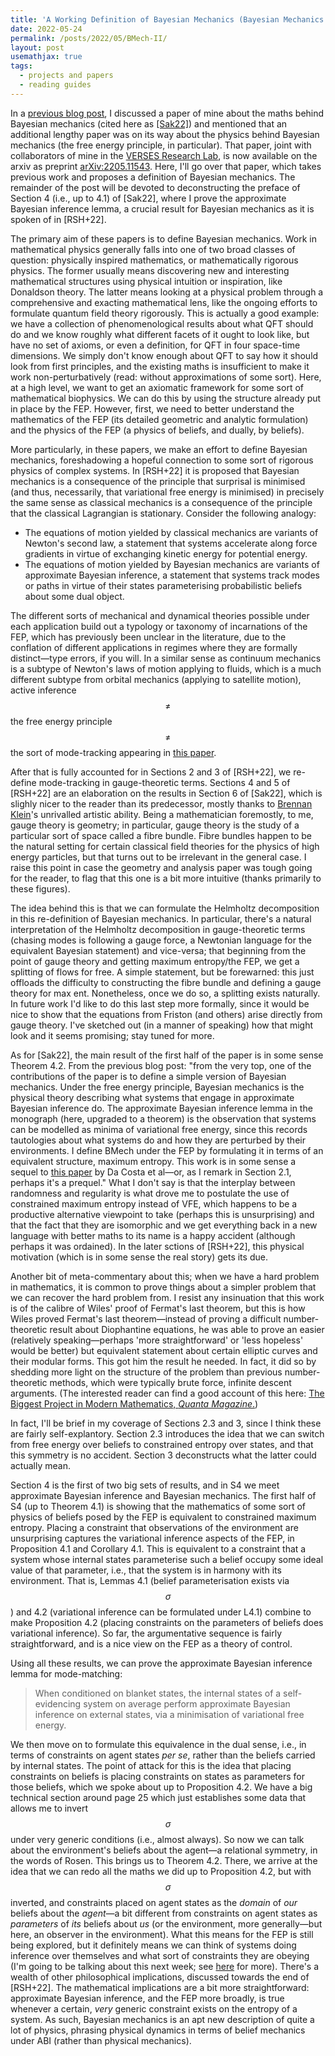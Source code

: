 ```yaml
---
title: 'A Working Definition of Bayesian Mechanics (Bayesian Mechanics II)'
date: 2022-05-24
permalink: /posts/2022/05/BMech-II/
layout: post
usemathjax: true
tags:
  - projects and papers
  - reading guides
---
```


In a [previous blog post](https://darsakthi.github.io/posts/2022/04/BMech-I/), I discussed a paper of mine about the maths behind Bayesian mechanics (cited here as [[Sak22]](https://arxiv.org/abs/2204.11900)) and mentioned that an additional lengthy paper was on its way about the physics behind Bayesian mechanics (the free energy principle, in particular). That paper, joint with collaborators of mine in the [VERSES Research Lab](https://darsakthi.github.io/verses-lab/), is now available on the arxiv as preprint [arXiv:2205.11543](https://arxiv.org/abs/2205.11543). Here, I'll go over that paper, which takes previous work and proposes a definition of Bayesian mechanics. The remainder of the post will be devoted to deconstructing the preface of Section 4 (i.e., up to 4.1) of [Sak22], where I prove the approximate Bayesian inference lemma, a crucial result for Bayesian mechanics as it is spoken of in [RSH+22].

The primary aim of these papers is to define Bayesian mechanics. Work in mathematical physics generally falls into one of two broad classes of question: physically inspired mathematics, or mathematically rigorous physics. The former usually means discovering new and interesting mathematical structures using physical intuition or inspiration, like Donaldson theory. The latter means looking at a physical problem through a comprehensive and exacting mathematical lens, like the ongoing efforts to formulate quantum field theory rigorously. This is actually a good example: we have a collection of phenomenological results about what QFT should do and we know roughly what different facets of it ought to look like, but have no set of axioms, or even a definition, for QFT in four space-time dimensions. We simply don't know enough about QFT to say how it should look from first principles, and the existing maths is insufficient to make it work non-perturbatively (read: without approximations of some sort). Here, at a high level, we want to get an axiomatic framework for some sort of mathematical biophysics. We can do this by using the structure already put in place by the FEP. However, first, we need to better understand the mathematics of the FEP (its detailed geometric and analytic formulation) and the physics of the FEP (a physics of beliefs, and dually, by beliefs).

More particularly, in these papers, we make an effort to define Bayesian mechanics, foreshadowing a hopeful connection to some sort of rigorous physics of complex systems. In [RSH+22] it is proposed that Bayesian mechanics is a consequence of the principle that surprisal is minimised (and thus, necessarily, that variational free energy is minimised) in precisely the same sense as classical mechanics is a consequence of the principle that the classical Lagrangian is stationary. Consider the following analogy:

- The equations of motion yielded by classical mechanics are variants of Newton's second law, a statement that systems accelerate along force gradients in virtue of exchanging kinetic energy for potential energy. 
- The equations of motion yielded by Bayesian mechanics are variants of approximate Bayesian inference, a statement that systems track modes or paths in virtue of their states parameterising probabilistic beliefs about some dual object. 

The different sorts of mechanical and dynamical theories possible under each application build out a typology or taxonomy of incarnations of the FEP, which has previously been unclear in the literature, due to the conflation of different applications in regimes where they are formally distinct—type errors, if you will. In a similar sense as continuum mechanics is a subtype of Newton's laws of motion applying to fluids, which is a much different subtype from orbital mechanics (applying to satellite motion), active inference $$\neq$$ the free energy principle $$\neq$$ the sort of mode-tracking appearing in [this paper](https://royalsocietypublishing.org/doi/full/10.1098/rsta.2019.0159). 

After that is fully accounted for in Sections 2 and 3 of [RSH+22], we re-define mode-tracking in gauge-theoretic terms. Sections 4 and 5 of [RSH+22] are an elaboration on the results in Section 6 of [Sak22], which is slighly nicer to the reader than its predecessor, mostly thanks to [Brennan Klein](https://www.jkbrennan.com)'s unrivalled artistic ability. Being a mathematician foremostly, to me, gauge theory is geometry; in particular, gauge theory is the study of a particular sort of space called a fibre bundle. Fibre bundles happen to be the natural setting for certain classical field theories for the physics of high energy particles, but that turns out to be irrelevant in the general case. I raise this point in case the geometry and analysis paper was tough going for the reader, to flag that this one is a bit more intuitive (thanks primarily to these figures). 

The idea behind this is that we can formulate the Helmholtz decomposition in this re-definition of Bayesian mechanics. In particular, there's a natural interpretation of the Helmholtz decomposition in gauge-theoretic terms (chasing modes is following a gauge force, a Newtonian language for the equivalent Bayesian statement) and vice-versa; that beginning from the point of gauge theory and getting maximum entropy/the FEP, we get a splitting of flows for free. A simple statement, but be forewarned: this just offloads the difficulty to constructing the fibre bundle and defining a gauge theory for max ent. Nonetheless, once we do so, a splitting exists naturally. In future work I'd like to do this last step more formally, since it would be nice to show that the equations from Friston (and others) arise directly from gauge theory. I've sketched out (in a manner of speaking) how that might look and it seems promising; stay tuned for more.

As for [Sak22], the main result of the first half of the paper is in some sense Theorem 4.2. From the previous blog post: "from the very top, one of the contributions of the paper is to define a simple version of Bayesian mechanics. Under the free energy principle, Bayesian mechanics is the physical theory describing what systems that engage in approximate Bayesian inference do. The approximate Bayesian inference lemma in the monograph (here, upgraded to a theorem) is the observation that systems can be modelled as minima of variational free energy, since this records tautologies about what systems do and how they are perturbed by their environments. I define BMech under the FEP by formulating it in terms of an equivalent structure, maximum entropy. This work is in some sense a sequel to [this paper](https://arxiv.org/abs/2106.13830) by Da Costa et al—or, as I remark in Section 2.1, perhaps it's a prequel." What I don't say is that the interplay between randomness and regularity is what drove me to postulate the use of constrained maximum entropy instead of VFE, which happens to be a productive alternative viewpoint to take (perhaps this is unsurprising) and that the fact that they are isomorphic and we get everything back in a new language with better maths to its name is a happy accident (although perhaps it was ordained). In the later sctions of [RSH+22], this physical motivation (which is in some sense the real story) gets its due. 

Another bit of meta-commentary about this; when we have a hard problem in mathematics, it is common to prove things about a simpler problem that we can recover the hard problem from. I resist any insinuation that this work is of the calibre of Wiles' proof of Fermat's last theorem, but this is how Wiles proved Fermat's last theorem—instead of proving a difficult number-theoretic result about Diophantine equations, he was able to prove an easier (relatively speaking—perhaps 'more straightforward' or 'less hopeless' would be better) but equivalent statement about certain elliptic curves and their modular forms. This got him the result he needed. In fact, it did so by shedding more light on the structure of the problem than previous number-theoretic methods, which were typically brute force, infinite descent arguments. (The interested reader can find a good account of this here: [The Biggest Project in Modern Mathematics, _Quanta Magazine_.](https://youtu.be/_bJeKUosqoY))

In fact, I'll be brief in my coverage of Sections 2.3 and 3, since I think these are fairly self-explantory. Section 2.3 introduces the idea that we can switch from free energy over beliefs to constrained entropy over states, and that this symmetry is no accident. Section 3 deconstructs what the latter could actually mean. 

Section 4 is the first of two big sets of results, and in S4 we meet approximate Bayesian inference and Bayesian mechanics. The first half of S4 (up to Theorem 4.1) is showing that the mathematics of some sort of physics of beliefs posed by the FEP is equivalent to constrained maximum entropy. Placing a constraint that observations of the environment are unsurprising captures the variational inference aspects of the FEP, in Proposition 4.1 and Corollary 4.1. This is equivalent to a constraint that a system whose internal states parameterise such a belief occupy some ideal value of that parameter, i.e., that the system is in harmony with its environment. That is, Lemmas 4.1 (belief parameterisation exists via $$\sigma$$) and 4.2 (variational inference can be formulated under L4.1) combine to make Proposition 4.2 (placing constraints on the parameters of beliefs does variational inference). So far, the argumentative sequence is fairly straightforward, and is a nice view on the FEP as a theory of control. 

Using all these results, we can prove the approximate Bayesian inference lemma for mode-matching: 

> When conditioned on blanket states, the internal states of a self-evidencing system on average perform approximate Bayesian inference on external states, via a minimisation of variational free energy.

We then move on to formulate this equivalence in the dual sense, i.e., in terms of constraints on agent states _per se_, rather than the beliefs carried by internal states. The point of attack for this is the idea that placing constraints on beliefs is placing constraints on states as parameters for those beliefs, which we spoke about up to Proposition 4.2. We have a big technical section around page 25 which just establishes some data that allows me to invert $$\sigma$$ under very generic conditions (i.e., almost always). So now we can talk about the environment's beliefs about the agent—a relational symmetry, in the words of Rosen. This brings us to Theorem 4.2. There, we arrive at the idea that we can redo all the maths we did up to Proposition 4.2, but with $$\sigma$$ inverted, and constraints placed on agent states as the _domain_ of _our_ beliefs about the _agent_—a bit different from constraints on agent states as _parameters_ of _its_ beliefs about _us_ (or the environment, more generally—but here, an observer in the environment). What this means for the FEP is still being explored, but it definitely means we can think of systems doing inference over themselves and what sort of constraints they are obeying (I'm going to be talking about this next week; see [here](https://darsakthi.github.io/talks/levin-lab-0) for more). There's a wealth of other philosophical implications, discussed towards the end of [RSH+22]. The mathematical implications are a bit more straightforward: approximate Bayesian inference, and the FEP more broadly, is true whenever a certain, _very_ generic constraint exists on the entropy of a system. As such, Bayesian mechanics is an apt new description of quite a lot of physics, phrasing physical dynamics in terms of belief mechanics under ABI (rather than physical mechanics). 
